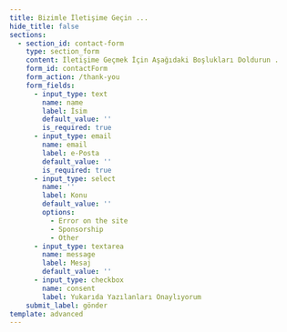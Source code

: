 ```yaml
---
title: Bizimle İletişime Geçin ...
hide_title: false
sections:
  - section_id: contact-form
    type: section_form
    content: İletişime Geçmek İçin Aşağıdaki Boşlukları Doldurun .
    form_id: contactForm
    form_action: /thank-you
    form_fields:
      - input_type: text
        name: name
        label: İsim
        default_value: ''
        is_required: true
      - input_type: email
        name: email
        label: e-Posta
        default_value: ''
        is_required: true
      - input_type: select
        name: ''
        label: Konu
        default_value: ''
        options:
          - Error on the site
          - Sponsorship
          - Other
      - input_type: textarea
        name: message
        label: Mesaj
        default_value: ''
      - input_type: checkbox
        name: consent
        label: Yukarıda Yazılanları Onaylıyorum
    submit_label: gönder
template: advanced
---
```

